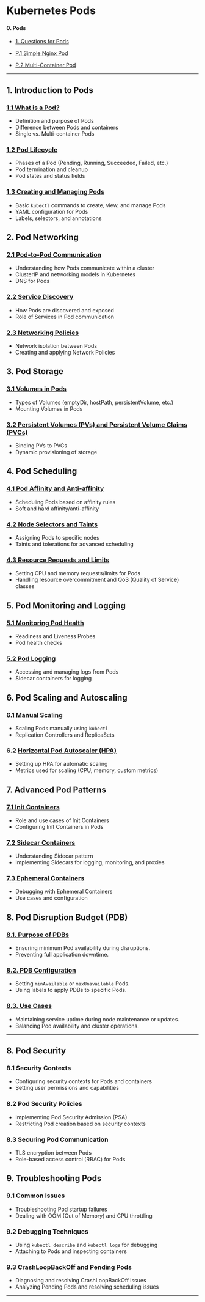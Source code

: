 # Kubernetes Pods

#### 0. Pods

- [1. Questions for Pods](./0-Pods/01-Pod.md)

- [P.1 Simple Nginx Pod](./0-Pods/P.1-Simple-Nginx-Pod.md)
- [P.2 Multi-Container Pod](./0-Pods/P.2-Multi-container-pods.md)

---

## **1. Introduction to Pods**

### [1.1 What is a Pod?](./01-Intro-to-Pods/1.1-what-is-pod.md)

- Definition and purpose of Pods
- Difference between Pods and containers
- Single vs. Multi-container Pods

### [1.2 Pod Lifecycle](./01-Intro-to-Pods/1.2-Pod-Lifecycle.md)

- Phases of a Pod (Pending, Running, Succeeded, Failed, etc.)
- Pod termination and cleanup
- Pod states and status fields

### [1.3 Creating and Managing Pods](./01-Intro-to-Pods/1.3-Creating-Managing-Pods.md)

- Basic `kubectl` commands to create, view, and manage Pods
- YAML configuration for Pods
- Labels, selectors, and annotations

## **2. Pod Networking**

### [2.1 Pod-to-Pod Communication](./02-Pod-Networking/2.1-Pod-to-Pod-Communication.md)

- Understanding how Pods communicate within a cluster
- ClusterIP and networking models in Kubernetes
- DNS for Pods

### [2.2 Service Discovery](./02-Pod-Networking/2.2-Service-Discovery.md)

- How Pods are discovered and exposed
- Role of Services in Pod communication

### [2.3 Networking Policies](./02-Pod-Networking/2.3-Networking-Policies.md)

- Network isolation between Pods
- Creating and applying Network Policies

## **3. Pod Storage**

### [3.1 Volumes in Pods](./03-Pod-Storage/3.1-Volumes-in-Pods.md)

- Types of Volumes (emptyDir, hostPath, persistentVolume, etc.)
- Mounting Volumes in Pods

### [3.2 Persistent Volumes (PVs) and Persistent Volume Claims (PVCs)](./03-Pod-Storage/3.2-pv-pvc.md)

- Binding PVs to PVCs
- Dynamic provisioning of storage

## **4. Pod Scheduling**

### [4.1 Pod Affinity and Anti-affinity](./04-Pod-Scheduling/4.1-Pod-Affinity-Anti-affinity.md)

- Scheduling Pods based on affinity rules
- Soft and hard affinity/anti-affinity

### [4.2 Node Selectors and Taints](./04-Pod-Scheduling/4.2-Node-Selectors-Taints.md)

- Assigning Pods to specific nodes
- Taints and tolerations for advanced scheduling

### [4.3 Resource Requests and Limits](./04-Pod-Scheduling/4.3-Resource-Requests-Limits.md)

- Setting CPU and memory requests/limits for Pods
- Handling resource overcommitment and QoS (Quality of Service) classes

## **5. Pod Monitoring and Logging**

### [5.1 Monitoring Pod Health](./05-Pod-Monitoring-Logging/5.1-Monitoring-Pod-Health.md)

- Readiness and Liveness Probes
- Pod health checks

### [5.2 Pod Logging](./05-Pod-Monitoring-Logging/5.2-Pod-Logging.md)

- Accessing and managing logs from Pods
- Sidecar containers for logging

## **6. Pod Scaling and Autoscaling**

### [6.1 Manual Scaling](./06-Pod-Scaling-and-Autoscaling/6.1-Manual-Scaling.md)

- Scaling Pods manually using `kubectl`
- Replication Controllers and ReplicaSets

### 6.2 [Horizontal Pod Autoscaler (HPA)](./06-Pod-Scaling-and-Autoscaling/6.2-HPA.md)

- Setting up HPA for automatic scaling
- Metrics used for scaling (CPU, memory, custom metrics)

## **7. Advanced Pod Patterns**

### [7.1 Init Containers](./07-Advanced-Pod-Patterns/7.1-Init-Containers.md)

- Role and use cases of Init Containers
- Configuring Init Containers in Pods

### [7.2 Sidecar Containers](./07-Advanced-Pod-Patterns/7.2-Sidecar-Containers.md)

- Understanding Sidecar pattern
- Implementing Sidecars for logging, monitoring, and proxies

### [7.3 Ephemeral Containers](./07-Advanced-Pod-Patterns/7.3-Ephemeral-Containers.md)

- Debugging with Ephemeral Containers
- Use cases and configuration

## **8. Pod Disruption Budget (PDB)**

### [8.1. Purpose of PDBs](./08-Advanced-Pod-Patterns/8.1-Purpose-of-PDBs.md)

- Ensuring minimum Pod availability during disruptions.
- Preventing full application downtime.

### [8.2. PDB Configuration](./08-Advanced-Pod-Patterns/8.2-PDB-Configuration.md)

- Setting `minAvailable` or `maxUnavailable` Pods.
- Using labels to apply PDBs to specific Pods.

### [8.3. Use Cases](./08-Advanced-Pod-Patterns/8.3-Use-Cases.md)

- Maintaining service uptime during node maintenance or updates.
- Balancing Pod availability and cluster operations.

---

## **8. Pod Security**

### 8.1 Security Contexts

- Configuring security contexts for Pods and containers
- Setting user permissions and capabilities

### 8.2 Pod Security Policies

- Implementing Pod Security Admission (PSA)
- Restricting Pod creation based on security contexts

### 8.3 Securing Pod Communication

- TLS encryption between Pods
- Role-based access control (RBAC) for Pods

## **9. Troubleshooting Pods**

### **9.1 Common Issues**

- Troubleshooting Pod startup failures
- Dealing with OOM (Out of Memory) and CPU throttling

### **9.2 Debugging Techniques**

- Using `kubectl describe` and `kubectl logs` for debugging
- Attaching to Pods and inspecting containers

### **9.3 CrashLoopBackOff and Pending Pods**

- Diagnosing and resolving CrashLoopBackOff issues
- Analyzing Pending Pods and resolving scheduling issues

---
